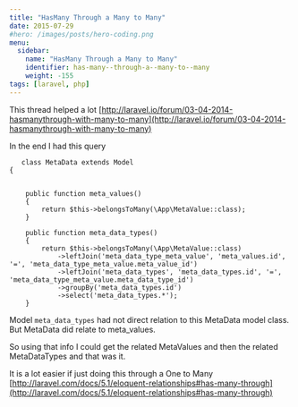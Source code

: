 ```yaml
---
title: "HasMany Through a Many to Many"
date: 2015-07-29
#hero: /images/posts/hero-coding.png
menu:
  sidebar:
    name: "HasMany Through a Many to Many"
    identifier: has-many--through-a--many-to--many
    weight: -155
tags: [laravel, php]
---
```


This thread helped a lot [http://laravel.io/forum/03-04-2014-hasmanythrough-with-many-to-many](http://laravel.io/forum/03-04-2014-hasmanythrough-with-many-to-many)

In the end I had this query 


~~~
   class MetaData extends Model 
{


    public function meta_values()
    {
        return $this->belongsToMany(\App\MetaValue::class);
    }

    public function meta_data_types()
    {
        return $this->belongsToMany(\App\MetaValue::class)
            ->leftJoin('meta_data_type_meta_value', 'meta_values.id', '=', 'meta_data_type_meta_value.meta_value_id')
            ->leftJoin('meta_data_types', 'meta_data_types.id', '=', 'meta_data_type_meta_value.meta_data_type_id')
            ->groupBy('meta_data_types.id')
            ->select('meta_data_types.*');
    }
~~~

Model `meta_data_types` had not direct relation to this MetaData model class. But MetaData did relate to meta_values.

So using that info I could get the related MetaValues and then the related MetaDataTypes and that was it.

It is a lot easier if just doing this through a One to Many [http://laravel.com/docs/5.1/eloquent-relationships#has-many-through](http://laravel.com/docs/5.1/eloquent-relationships#has-many-through)